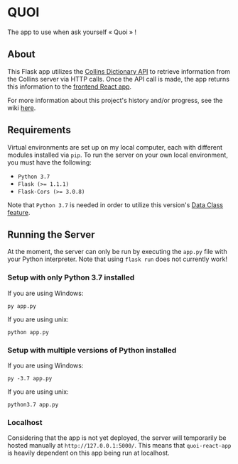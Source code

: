# QUOI
The app to use when ask yourself « Quoi  » !

## About
This Flask app utilizes the [Collins Dictionary API](https://www.collinsdictionary.com/api/) to retrieve information from the Collins server via HTTP calls. Once the API call is made, the app returns this information to the [frontend React app](https://github.com/kpatenio/quoi-react-app).

For more information about this project's history and/or progress, see the wiki [here](https://github.com/kpatenio/QUOI/wiki).

## Requirements
Virtual environments are set up on my local computer, each with different modules installed via `pip`. To run the server on your own local environment, you must have the following:
- `Python 3.7`
- `Flask (>= 1.1.1)`
- `Flask-Cors (>= 3.0.8)`

Note that `Python 3.7` is needed in order to utilize this version's [Data Class feature](https://docs.python.org/3/library/dataclasses.html).

## Running the Server
At the moment, the server can only be run by executing the `app.py` file with your Python interpreter. Note that using `flask run` does not currently work!

### Setup with only Python 3.7 installed
If you are using Windows:
```
py app.py
```

If you are using unix:
```
python app.py
```

### Setup with multiple versions of Python installed
If you are using Windows:
```
py -3.7 app.py
```

If you are using unix:
```
python3.7 app.py
```

### Localhost
Considering that the app is not yet deployed, the server will temporarily be hosted manually at `http://127.0.0.1:5000/`. This means that `quoi-react-app` is heavily dependent on this app being run at localhost.
